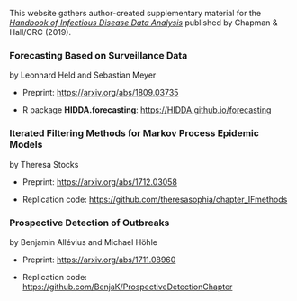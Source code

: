 This website gathers author-created supplementary material for the
[*Handbook of Infectious Disease Data Analysis*](https://www.crcpress.com/Handbook-of-Infectious-Disease-Data-Analysis/Held-Hens-ONeill-Wallinga/p/book/9781138626713)
published by Chapman & Hall/CRC (2019).


### Forecasting Based on Surveillance Data

by Leonhard Held and Sebastian Meyer

* Preprint: <https://arxiv.org/abs/1809.03735>

* R package **HIDDA.forecasting**: <https://HIDDA.github.io/forecasting>


### Iterated Filtering Methods for Markov Process Epidemic Models

by Theresa Stocks

* Preprint: <https://arxiv.org/abs/1712.03058>

* Replication code: <https://github.com/theresasophia/chapter_IFmethods>


### Prospective Detection of Outbreaks

by Benjamin Allévius and Michael Höhle

* Preprint: <https://arxiv.org/abs/1711.08960>

* Replication code: <https://github.com/BenjaK/ProspectiveDetectionChapter>
